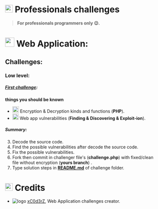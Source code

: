 
# <img src="https://blog.agilebits.com/wp-content/uploads/2014/01/Treehouse-icon-200x200.png" width="25"> Professionals challenges


> **For professionals programmers only :wink:.**

# <img src="http://matrix.com.pk/wp-content/uploads/2014/05/web_development.png" width="30"> Web Application:



## Challenges:
 
### Low level:
##### [**First challenge**](https://github.com/xc0d3rz/challenges/php/1st):

  **things you should be known**

 - <img src="http://4.bp.blogspot.com/-bTyvY1fiIms/UJUvW6kx-hI/AAAAAAAAANw/qRfbfEKJ6sU/s400/gnupg.png" width="21"> Encryption & Decryption kinds and functions (**PHP**).
 -  <img src="https://www.qualys.com/asset/image/icon/magnifying-glass-in-circle-alt.png" width="20"> Web app vulnerabilities (**Finding & Discovering & Exploit-ion**). 

##### Summary:
 3. Decode the source code.
 4.  Find the possible vulnerabilities after decode the source code.
 5. Fix the possible vulnerabilities.
 6. Fork then commit in challenger file's (**challenge.php**) with fixed/clean file without encryption (**yours branch**) .
 7. Type solution steps in [**README.md**](https://github.com/xc0d3rz/challenges/php/1st/README.md) of challenge folder. 

# <img src="http://image.flaticon.com/icons/png/512/3/3641.png" width="25" > Credits
* ![logo](https://avatars2.githubusercontent.com/u/12600640?v=3&s=25 ) [xC0d3rZ](https://fb.me/xc0d3rz), Web Application challenges creator.
